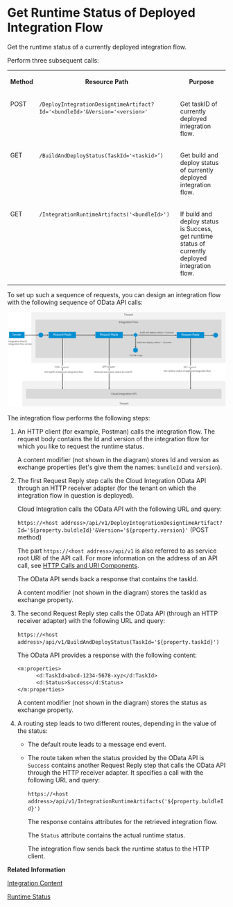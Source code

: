 <!-- loio49c733687c80415aa5b67d58cda99dbf -->

# Get Runtime Status of Deployed Integration Flow

Get the runtime status of a currently deployed integration flow.

Perform three subsequent calls:


<table>
<tr>
<th valign="top">

Method



</th>
<th valign="top">

Resource Path



</th>
<th valign="top">

Purpose



</th>
</tr>
<tr>
<td valign="top">

POST



</td>
<td valign="top">

`/DeployIntegrationDesigntimeArtifact?Id='<bundleId>'&Version='<version>'` 



</td>
<td valign="top">

Get taskID of currently deployed integration flow.



</td>
</tr>
<tr>
<td valign="top">

GET



</td>
<td valign="top">

`/BuildAndDeployStatus(TaskId='<taskid>’)` 



</td>
<td valign="top">

Get build and deploy status of currently deployed integration flow.



</td>
</tr>
<tr>
<td valign="top">

GET



</td>
<td valign="top">

`/IntegrationRuntimeArtifacts('<bundleId>')` 



</td>
<td valign="top">

If build and deploy status is Success, get runtime status of currently deployed integration flow.



</td>
</tr>
</table>

To set up such a sequence of requests, you can design an integration flow with the following sequence of OData API calls:

![](images/Get_Runtime_Status_of_Deployed_Integration_Flow_0e404a3.png)

The integration flow performs the following steps:

1.  An HTTP client \(for example, Postman\) calls the integration flow. The request body contains the Id and version of the integration flow for which you like to request the runtime status.

    A content modifier \(not shown in the diagram\) stores Id and version as exchange properties \(let's give them the names: `bundleId` and `version`\).

2.  The first Request Reply step calls the Cloud Integration OData API through an HTTP receiver adapter \(for the tenant on which the integration flow in question is deployed\).

    Cloud Integration calls the OData API with the following URL and query:

    `https://<host address>/api/v1/DeployIntegrationDesigntimeArtifact?Id='${property.buldleId}'&Version='${property.version}'` \(POST method\)

    The part `https://<host address>/api/v1` is also referred to as service root URI of the API call. For more information on the address of an API call, see [HTTP Calls and URI Components](http-calls-and-uri-components-ca75e12.md).

    The OData API sends back a response that contains the taskId.

    A content modifier \(not shown in the diagram\) stores the taskId as exchange property.

3.  The second Request Reply step calls the OData API \(through an HTTP receiver adapter\) with the following URL and query:

    `https://<host address>/api/v1/BuildAndDeployStatus(TaskId='${property.taskId}')`

    The OData API provides a response with the following content:

    ```
    <m:properties>
          <d:TaskId>abcd-1234-5678-xyz</d:TaskId>
          <d:Status>Success</d:Status>
    </m:properties>
    ```

    A content modifier \(not shown in the diagram\) stores the status as exchange property.

4.  A routing step leads to two different routes, depending in the value of the status:

    -   The default route leads to a message end event.

    -   The route taken when the status provided by the OData API is `Success` contains another Request Reply step that calls the OData API through the HTTP receiver adapter. It specifies a call with the following URL and query:

        `https://<host address>/api/v1/IntegrationRuntimeArtifacts('${property.buldleId}')`

        The response contains attributes for the retrieved integration flow.

        The `Status` attribute contains the actual runtime status.

        The integration flow sends back the runtime status to the HTTP client.



**Related Information**  


[Integration Content](integration-content-d1679a8.md "Manage integration artifacts for your tenant.")

[Runtime Status](runtime-status-c14a7b1.md "Indicates if a deployed artifact is ready to operate.")

